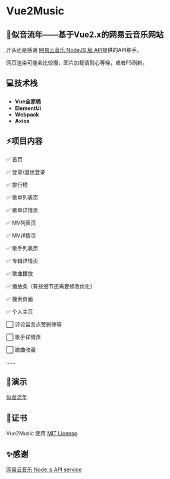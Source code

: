 # Vue2Music

## 🌈似音流年——基于Vue2.x的网易云音乐网站

开头还是感谢 [网易云音乐 NodeJS 版 API](https://binaryify.github.io/NeteaseCloudMusicApi/#/)提供的API练手。

网页渲染可能会比较慢，图片加载请耐心等候，或者F5刷新。

## 💻技术栈

- **Vue全家桶**
- **ElementUi**
- **Webpack**
- **Axios**

## ⚡项目内容

✅ 首页 

✅  登录/退出登录

✅  排行榜

✅  歌单列表页

✅  歌单详情页

✅  MV列表页

✅  MV详情页

✅  歌手列表页

✅  专辑详情页

✅  歌曲播放

✅  播放条（有些细节还需要修改优化）

✅   搜索页面

✅ 个人主页

⬜️  评论留言点赞删除等

⬜️  歌手详情页

⬜️  歌曲收藏

......

## 💎演示

[似音流年](https://music.zhuba.cloud/)

## 🎈证书

Vue2Music 使用 [MIT License](https://github.com/rabbitandcat/fat-netdisk/blob/master/LICENSE).

## ✨感谢

[网易云音乐 Node.js API service](https://github.com/Binaryify/NeteaseCloudMusicApi)
